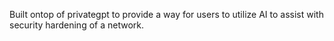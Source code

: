 Built ontop of privategpt to provide a way for users to utilize AI to assist with security hardening of a network. 
